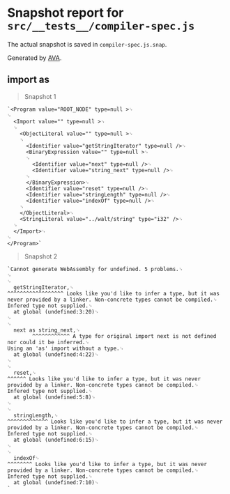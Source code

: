 # Snapshot report for `src/__tests__/compiler-spec.js`

The actual snapshot is saved in `compiler-spec.js.snap`.

Generated by [AVA](https://ava.li).

## import as

> Snapshot 1

    `<Program value="ROOT_NODE" type=null >␊
    ␊
      <Import value="" type=null >␊
      ␊
        <ObjectLiteral value="" type=null >␊
        ␊
          <Identifier value="getStringIterator" type=null />␊
          <BinaryExpression value="" type=null >␊
          ␊
            <Identifier value="next" type=null />␊
            <Identifier value="string_next" type=null />␊
          ␊
          </BinaryExpression>␊
          <Identifier value="reset" type=null />␊
          <Identifier value="stringLength" type=null />␊
          <Identifier value="indexOf" type=null />␊
        ␊
        </ObjectLiteral>␊
        <StringLiteral value="../walt/string" type="i32" />␊
      ␊
      </Import>␊
    ␊
    </Program>`

> Snapshot 2

    `Cannot generate WebAssembly for undefined. 5 problems.␊
    ␊
    ␊
      getStringIterator,␊
    ^^^^^^^^^^^^^^^^^^ Looks like you'd like to infer a type, but it was never provided by a linker. Non-concrete types cannot be compiled.␊
    Infered type not supplied.␊
      at global (undefined:3:20)␊
    ␊
    ␊
      next as string_next,␊
            ^^^^^^^^^^^^ A type for original import next is not defined nor could it be inferred.␊
    Using an 'as' import without a type.␊
      at global (undefined:4:22)␊
    ␊
    ␊
      reset,␊
    ^^^^^^ Looks like you'd like to infer a type, but it was never provided by a linker. Non-concrete types cannot be compiled.␊
    Infered type not supplied.␊
      at global (undefined:5:8)␊
    ␊
    ␊
      stringLength,␊
    ^^^^^^^^^^^^^ Looks like you'd like to infer a type, but it was never provided by a linker. Non-concrete types cannot be compiled.␊
    Infered type not supplied.␊
      at global (undefined:6:15)␊
    ␊
    ␊
      indexOf␊
    ^^^^^^^^ Looks like you'd like to infer a type, but it was never provided by a linker. Non-concrete types cannot be compiled.␊
    Infered type not supplied.␊
      at global (undefined:7:10)␊
    `
